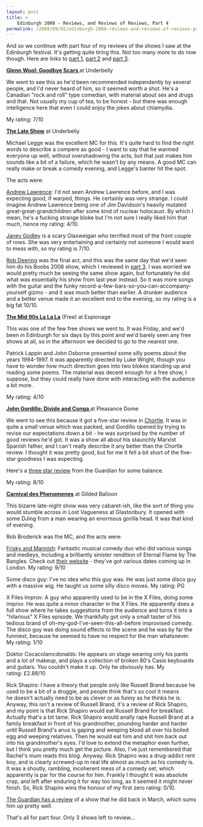 ```yaml
---
layout: post
title: >
    Edinburgh 2008 - Reviews, and Reviews of Reviews, Part 4
permalink: /2008/09/02/edinburgh-2008-reviews-and-reviews-of-reviews-part-4
---
```

And so we continue with part four of my reviews of the shows I saw at the Edinburgh festival. It's getting quite tiring this. Not too many more to do now though. Here are links to <a href="http://www.axeuk.com/alex/blog/2008/08/19/edinburgh-2008-reviews-and-reviews-of-reviews-part-1/">part 1</a>, <a href="http://www.axeuk.com/alex/blog/2008/08/20/edinburgh-2008-reviews-and-reviews-of-reviews-part-2/">part 2</a> and <a href="http://www.axeuk.com/alex/blog/2008/08/23/edinburgh-2008-reviews-and-reviews-of-reviews-part-3/">part 3</a>.

<strong><span style="text-decoration:underline;">Glenn Wool: Goodbye Scars
</span></strong>at Underbelly

We went to see this as he'd been recommended independently by several people, and I'd never heard of him, so it seemed worth a shot. He's a Canadian "rock and roll" type comedian, with material about sex and drugs and that. Not usually my cup of tea, to be honest - but there was enough intelligence here that even I could enjoy the jokes about chlamydia.

My rating: 7/10

<span style="text-decoration:underline;"><strong>The Late Show</strong></span>
at Underbelly.

Michael Legge was the excellent MC for this. It's quite hard to find the right words to describe a compere as good - I want to say that he warmed everyone up well, without overshadowing the acts, but that just makes him sounds like a bit of a failure, which he wasn't by any means. A good MC can really make or break a comedy evening, and Legge's banter hit the spot.

The acts were:

<a href="http://www.andrewlawrencecomedy.co.uk/">Andrew Lawrence</a>: I'd not seen Andrew Lawrence before, and I was expecting good, if warped, things. He certainly was very strange. I could imagine Andrew Lawrence being one of Jim Davidson's heavily mutated great-great-grandchildren after some kind of nuclear holocaust. By which I mean, he's a fucking strange bloke but I'm not sure I really liked him that much, hence my rating: 4/10.

<a href="http://www.janeygodley.co.uk/">Janey Godley</a> is a scary Glasweigan who terrified most of the front couple of rows. She was very entertaining and certainly not someone I would want to mess with, so my rating is 7/10.

<a href="http://www.robdeering.com/">Rob Deering</a> was the final act, and this was the same day that we'd seen him do his Boobs 2008 show, which I reviewed in <a href="http://www.axeuk.com/alex/blog/2008/08/23/edinburgh-2008-reviews-and-reviews-of-reviews-part-3/">part 3</a>. I was worried we would pretty much be seeing the same show again, but fortunately he did what was essentially his show from last year instead. So it was more songs with the guitar and the funky record-a-few-bars-so-you-can-accompany-yourself gizmo - and it was much better than earlier. A drunker audience and a better venue made it an excellent end to the evening, so my rating is a big fat 10/10.

<strong><span style="text-decoration:underline;">The Mid 90s La La La</span></strong> (Free)
at Espionage

This was one of the few free shows we went to. It was Friday, and we'd been in Edinburgh for six days by this point and we'd barely seen any free shows at all, so in the afternoon we decided to go to the nearest one.

Patrick Lappin and John Osborne presented some silly poems about the years 1994-1997. It was apparently directed by Luke Wright, though you have to wonder how much direction goes into two blokes standing up and reading some poems. The material was decent enough for a free show, I suppose, but they could really have done with interacting with the audience a bit more.

My rating: 4/10

<strong><span style="text-decoration:underline;">John Gordillo: Divide and Conga
</span></strong>at Pleasance Dome

We went to see this because it got a five-star review in <a href="http://www.chortle.co.uk/shows/edinburgh_fringe_2008/j/16029/john_gordillo%3A_divide_%26_conga/review/">Chortle</a>. It was in quite a small venue which was packed, and Gordillo opened by trying to revise our expectations down a bit - he was surprised by the number of good reviews he'd got. It was a show all about his staunchly Marxist Spanish father, and I can't really describe it any better than the Chortle review. I thought it was pretty good, but for me it fell a bit short of the five-star goodness I was expecting.

Here's a <a href="http://www.guardian.co.uk/culture/2008/aug/14/edinburgh.festival.john.gordillo">three star review</a> from the Guardian for some balance.

My rating: 8/10

<span style="text-decoration:underline;"><strong>Carnival des Phenomenes</strong></span>
at Gilded Balloon

This bizarre late-night show was very cabaret-ish, like the sort of thing you would stumble across in Lost Vagueness at Glastonbury. It opened with some DJing from a man wearing an enormous gorilla head. It was that kind of evening.

Rob Broderick was the MC, and the acts were:

<a href="http://www.friskyandmannish.co.uk">Frisky and Mannish</a>: Fantastic musical comedy duo who did various songs and medleys, including a brilliantly sinister rendition of Eternal Flame by The Bangles. Check out <a href="http://www.friskyandmannish.co.uk/">their website</a> - they've got various dates coming up in London. My rating: 9/10

Some disco guy: I've no idea who this guy was. He was just some disco guy with a massive wig. He taught us some silly disco moves. My rating: PG

X Files Improv: A guy who apparently used to be in the X Files, doing some improv. He was quite a minor character in the X Files. He apparently does a full show where he takes suggestions from the audience and turns it into a "hilarious" X Files episode. We thankfully got only a small taster of his tedious brand of oh-my-god-I've-seen-this-all-before improvised comedy. The disco guy was doing sound effects to the scene and he was by far the funniest, because he seemed to have no respect for the man whatsoever. My rating: 1/10

Doktor Cocacolamcdonalds: He appears on stage wearing only his pants and a lot of makeup, and plays a collection of broken 80's Casio keyboards and guitars. You couldn't make it up. Only he obviously has. My rating: £2.88/10

Rick Shapiro: I have a theory that people only like Russell Brand because he used to be a bit of a druggie, and people think that's so cool it means he doesn't actually need to be as clever or as funny as he thinks he is. Anyway, this isn't a review of Russell Brand, it's a review of Rick Shapiro, and my point is that Rick Shapiro would eat Russell Brand for breakfast. Actually that's a bit tame. Rick Shapiro would anally rape Russell Brand at a family breakfast in front of his grandmother, pounding harder and harder until Russell Brand's anus is gaping and weeping blood all over his boiled egg and weeping relatives. Then he would eat him and shit him back out into his grandmother's eyes. I'd love to extend the metaphor even further, but I think you pretty much get the picture. Also, I've just remembered that Rachel's mum reads this blog. Anyway. Rick Shapiro was a drug-addict rent boy, and is clearly screwed-up in real life almost as much as his comedy is. It was a shoutly, rambling, incoherent mess of a comedy set, which apparently is par for the course for him. Frankly I thought it was absolute crap, and left after enduring it for way too long, as it seemed it might never finish. So, Rick Shapiro wins the honour of my first zero rating: 0/10.

<a href="http://www.guardian.co.uk/stage/2008/mar/12/theatre2">The Guardian has a review</a> of a show that he did back in March, which sums him up pretty well.

That's all for part four. Only 3 shows left to review...
